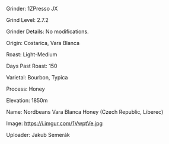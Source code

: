 Grinder: 1ZPresso JX

Grind Level: 2.7.2

Grinder Details: No modifications.

Origin: Costarica, Vara Blanca

Roast: Light-Medium

Days Past Roast: 150

Varietal: Bourbon, Typica

Process: Honey

Elevation: 1850m

Name: Nordbeans Vara Blanca Honey (Czech Republic, Liberec)

Image: https://i.imgur.com/1VwptVe.jpg

Uploader: Jakub Semerák
